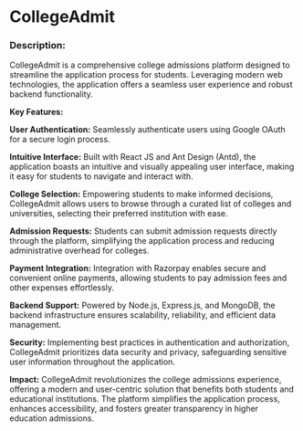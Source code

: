 # CollegeAdmit

### Description:
CollegeAdmit is a comprehensive college admissions platform designed to streamline the application process for students. Leveraging modern web technologies, the application offers a seamless user experience and robust backend functionality.

**Key Features:**

**User Authentication:** Seamlessly authenticate users using Google OAuth for a secure login process.

**Intuitive Interface:** Built with React JS and Ant Design (Antd), the application boasts an intuitive and visually appealing user interface, making it easy for students to navigate and interact with.

**College Selection:** Empowering students to make informed decisions, CollegeAdmit allows users to browse through a curated list of colleges and universities, selecting their preferred institution with ease.

**Admission Requests:** Students can submit admission requests directly through the platform, simplifying the application process and reducing administrative overhead for colleges.

**Payment Integration:** Integration with Razorpay enables secure and convenient online payments, allowing students to pay admission fees and other expenses effortlessly.

**Backend Support:** Powered by Node.js, Express.js, and MongoDB, the backend infrastructure ensures scalability, reliability, and efficient data management.

**Security:** Implementing best practices in authentication and authorization, CollegeAdmit prioritizes data security and privacy, safeguarding sensitive user information throughout the application.

**Impact:**
CollegeAdmit revolutionizes the college admissions experience, offering a modern and user-centric solution that benefits both students and educational institutions. The platform simplifies the application process, enhances accessibility, and fosters greater transparency in higher education admissions.
